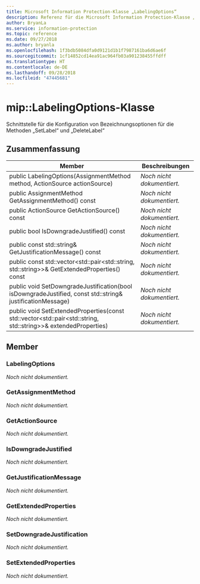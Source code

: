 ```yaml
---
title: Microsoft Information Protection-Klasse „LabelingOptions“
description: Referenz für die Microsoft Information Protection-Klasse „LabelingOptions“
author: BryanLa
ms.service: information-protection
ms.topic: reference
ms.date: 09/27/2018
ms.author: bryanla
ms.openlocfilehash: 1f3bdb5084dfa0d9121d1b1f7987161ba6d6ae6f
ms.sourcegitcommit: 1cf14852cd14ea91ac964fb03a901238455ffdff
ms.translationtype: HT
ms.contentlocale: de-DE
ms.lasthandoff: 09/28/2018
ms.locfileid: "47445681"
---
```

# <a name="class-miplabelingoptions"></a>mip::LabelingOptions-Klasse 
Schnittstelle für die Konfiguration von Bezeichnungsoptionen für die Methoden „SetLabel“ und „DeleteLabel“
  
## <a name="summary"></a>Zusammenfassung
 Member                        | Beschreibungen                                
--------------------------------|---------------------------------------------
 public LabelingOptions(AssignmentMethod method, ActionSource actionSource)  | _Noch nicht dokumentiert._
 public AssignmentMethod GetAssignmentMethod() const  | _Noch nicht dokumentiert._
 public ActionSource GetActionSource() const  | _Noch nicht dokumentiert._
 public bool IsDowngradeJustified() const  | _Noch nicht dokumentiert._
 public const std::string& GetJustificationMessage() const  | _Noch nicht dokumentiert._
public const std::vector<std::pair<std::string, std::string>>& GetExtendedProperties() const  | _Noch nicht dokumentiert._
 public void SetDowngradeJustification(bool isDowngradeJustified, const std::string& justificationMessage)  | _Noch nicht dokumentiert._
public void SetExtendedProperties(const std::vector<std::pair<std::string, std::string>>& extendedProperties)  | _Noch nicht dokumentiert._
  
## <a name="members"></a>Member
  
### <a name="labelingoptions"></a>LabelingOptions
_Noch nicht dokumentiert._

  
### <a name="getassignmentmethod"></a>GetAssignmentMethod
_Noch nicht dokumentiert._

  
### <a name="getactionsource"></a>GetActionSource
_Noch nicht dokumentiert._

  
### <a name="isdowngradejustified"></a>IsDowngradeJustified
_Noch nicht dokumentiert._

  
### <a name="getjustificationmessage"></a>GetJustificationMessage
_Noch nicht dokumentiert._

  
### <a name="getextendedproperties"></a>GetExtendedProperties
_Noch nicht dokumentiert._

  
### <a name="setdowngradejustification"></a>SetDowngradeJustification
_Noch nicht dokumentiert._

  
### <a name="setextendedproperties"></a>SetExtendedProperties
_Noch nicht dokumentiert._
